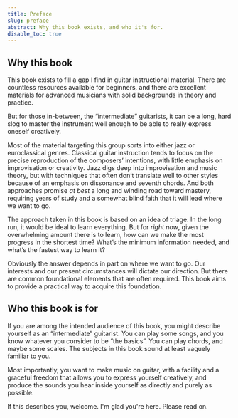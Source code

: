 ```yaml
---
title: Preface
slug: preface
abstract: Why this book exists, and who it's for.
disable_toc: true
---
```


## Why this book

This book exists to fill a gap I find in guitar instructional material. 
There are countless resources available for beginners, 
and there are excellent materials for advanced musicians with solid backgrounds in theory and practice.

But for those in-between, the “intermediate” guitarists, 
it can be a long, hard slog to master the instrument well enough to be able to really express oneself creatively. 

Most of the material targeting this group sorts into either jazz or euroclassical genres. 
Classical guitar instruction tends to focus on the precise reproduction of the composers’ intentions, 
with little emphasis on improvisation or creativity. 
Jazz digs deep into improvisation and music theory, 
but with techniques that often don’t translate well to other styles because of an emphasis on dissonance and seventh chords. 
And both approaches promise *at best* a long and winding road toward mastery, 
requiring years of study and a somewhat blind faith that it will lead where we want to go. 

The approach taken in this book is based on an idea of triage. 
In the long run, it would be ideal to learn everything. 
But for *right now*, given the overwhelming amount there is to learn, 
how can we make the most progress in the shortest time? 
What’s the minimum information needed, and what’s the fastest way to learn it?

Obviously the answer depends in part on where we want to go.
Our interests and our present circumstances will dictate our direction.
But there are common foundational elements that are often required.
This book aims to provide a practical way to acquire this foundation. 

## Who this book is for

If you are among the intended audience of this book, 
you might describe yourself as an “intermediate” guitarist. 
You can play some songs, and you know whatever you consider to be “the basics”. 
You can play chords, and maybe some scales. 
The subjects in this book sound at least vaguely familiar to you.

Most importantly, you want to make music on guitar, 
with a facility and a graceful freedom that allows you to express yourself creatively,
and produce the sounds you hear inside yourself as directly and purely as possible. 

If this describes you, welcome.
I'm glad you're here.
Please read on.

